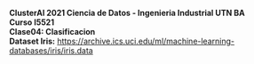 **ClusterAI 2021
Ciencia de Datos - Ingenieria Industrial UTN BA <br>
Curso I5521 <br>
Clase04: Clasificacion** <br>
**Dataset Iris:** https://archive.ics.uci.edu/ml/machine-learning-databases/iris/iris.data <br>
